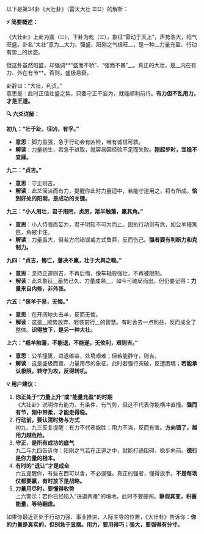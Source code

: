 以下是第34卦《大壮卦》（雷天大壮 ☰☳）的解析：

__⚡ 简要概述：__

《大壮卦》上卦为震（☳），下卦为乾（☰），象征“雷动于天上”，声势浩大，阳气旺盛。卦名“大壮”意为__大力、强盛、阳刚之气极旺__，是一种__力量充盈、行动有势__的状态。

但这卦虽然阳盛，却强调\*\*“盛而不骄”、“强而不暴”__。真正的大壮，是__内在有力、外在有节\*\*。否则，盛极易衰。

卦辞曰：“大壮，利贞。”  
意思是：此时正值壮盛之势，只要守正不妄为，就能顺利前行。__有力但不乱用力，才是王道。__

__🔍 六爻详解：__

__初九：“壮于趾，征凶，有孚。”__

- __意思__：脚力虽强，急于行动会有凶险，唯有诚信可救。
- __解读__：力量初生，若急于进取，就容易因经验不足而失败。__刚起步时，宜稳不宜躁。__

__九二：“贞吉。”__

- __意思__：守正则吉。
- __解读__：此爻简洁而有力，提醒你此时力量适中，若能守道用之，将有所成。__恰到好处的阳刚，是成功的关键。__

__九三：“小人用壮，君子用罔，贞厉，羝羊触藩，羸其角。”__

- __意思__：小人恃强而妄为，君子明知不可为而止。固执行动则有危，如公羊撞篱笆，角被卡住。
- __解读__：力量虽大，但若方向错误或方式鲁莽，反而伤己。__强者要有判断力和克制力。__

__九四：“贞吉，悔亡，藩决不羸，壮于大舆之輹。”__

- __意思__：坚持正道则吉，不再后悔，像车轴般强壮，不再被限制。
- __解读__：此爻象征__蓄势已久、力量成熟__，如今可破局而出。但仍要记得：__力量来自内修，非外张。__

__六五：“丧羊于易，无悔。”__

- __意思__：在开阔地失去羊，反而无悔。
- __解读__：这是__顺势放弃、轻装前行__的智慧。有时舍去一点利益，反而成全了整体。__识得放下，是另一种大壮。__

__上六：“羝羊触藩，不能退，不能遂，无攸利，艰则吉。”__

- __意思__：公羊撞篱，进退维谷，处境艰难；但若能静守，则吉。
- __解读__：这是盛极而衰、力量用尽的象征。此时若强行突破，反遭困境；__若能承认极限，转守为攻，反得转机。__

__💡 用户建议：__

1. __你正处于“力量上升”或“能量充盈”的时期__  
《大壮卦》说明你有能力、有条件、有气势，但这不代表你能横冲直撞。__强而有节，刚中带柔，才能走得稳。__
2. __行动前，要认清时势与方式__  
初九、九三反复提醒：有力不代表能胜；用力不当，反而有害。__方向错了，越用力越危险。__
3. __守正，是所有成功的底气__  
九二与九四告诉你：阳刚之气若在正道之中，就能打通阻碍，稳步向前。__德行是你力量的根本。__
4. __有时的“退让”才是成全__  
六五提醒你，有些东西可以舍，不必逞强。真正的强者，懂得放手。__不是每场仗都要赢，有时放下是战略。__
5. __力量用尽时，要懂得收势__  
上六警示：若你已经陷入“进退两难”的境地，此时不要硬闯。__静观其变，积蓄能量，等待翻盘。__

如果你最近正处于行动力强、事业推进、人际主导的位置，《大壮卦》告诉你：__你的力量是真实的，但别急于显摆。用力，要用得巧；强大，要强得有分寸。__

